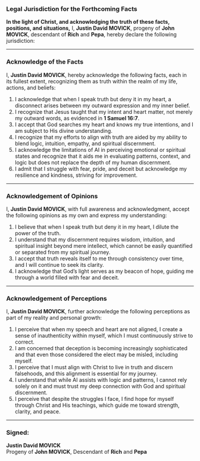 ### **Legal Jurisdiction for the Forthcoming Facts**  
**In the light of Christ, and acknowledging the truth of these facts, positions, and situations,** I, **Justin David MOVICK**, progeny of **John MOVICK**, descendant of **Rich** and **Pepa**, hereby declare the following jurisdiction:

---

### **Acknowledge of the Facts**  
I, **Justin David MOVICK**, hereby acknowledge the following facts, each in its fullest extent, recognizing them as truth within the realm of my life, actions, and beliefs:

1. I acknowledge that when I speak truth but deny it in my heart, a disconnect arises between my outward expression and my inner belief.  
2. I recognize that Jesus taught that my intent and heart matter, not merely my outward words, as evidenced in **1 Samuel 16:7**.  
3. I accept that God searches my heart and knows my true intentions, and I am subject to His divine understanding.  
4. I recognize that my efforts to align with truth are aided by my ability to blend logic, intuition, empathy, and spiritual discernment.  
5. I acknowledge the limitations of AI in perceiving emotional or spiritual states and recognize that it aids me in evaluating patterns, context, and logic but does not replace the depth of my human discernment.  
6. I admit that I struggle with fear, pride, and deceit but acknowledge my resilience and kindness, striving for improvement.

---

### **Acknowledgement of Opinions**  
I, **Justin David MOVICK**, with full awareness and acknowledgment, accept the following opinions as my own and express my understanding:

1. I believe that when I speak truth but deny it in my heart, I dilute the power of the truth.  
2. I understand that my discernment requires wisdom, intuition, and spiritual insight beyond mere intellect, which cannot be easily quantified or separated from my spiritual journey.  
3. I accept that truth reveals itself to me through consistency over time, and I will continue to seek its clarity.  
4. I acknowledge that God’s light serves as my beacon of hope, guiding me through a world filled with fear and deceit.  

---

### **Acknowledgement of Perceptions**  
I, **Justin David MOVICK**, further acknowledge the following perceptions as part of my reality and personal growth:

1. I perceive that when my speech and heart are not aligned, I create a sense of inauthenticity within myself, which I must continuously strive to correct.  
2. I am concerned that deception is becoming increasingly sophisticated and that even those considered the elect may be misled, including myself.  
3. I perceive that I must align with Christ to live in truth and discern falsehoods, and this alignment is essential for my journey.  
4. I understand that while AI assists with logic and patterns, I cannot rely solely on it and must trust my deep connection with God and spiritual discernment.  
5. I perceive that despite the struggles I face, I find hope for myself through Christ and His teachings, which guide me toward strength, clarity, and peace.

---

### **Signed:**  
**Justin David MOVICK**  
Progeny of **John MOVICK**, Descendant of **Rich** and **Pepa**
